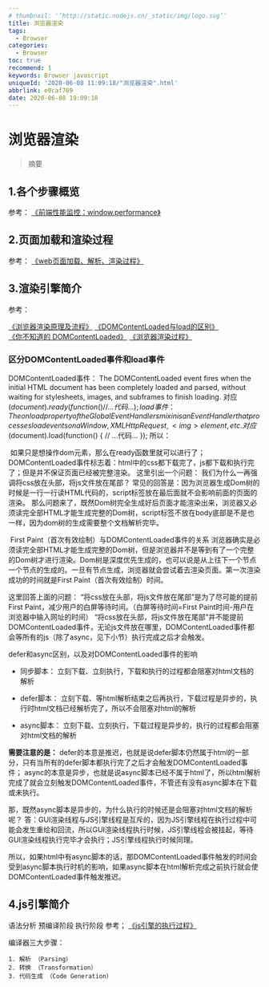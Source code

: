 ```yaml
---
# thumbnail: '‘http://static.nodejs.cn/_static/img/logo.svg’'
title: 浏览器渲染
tags:
  - Browser
categories:
  - Browser
toc: true
recommend: 1
keywords: Browser javascript
uniqueId: '2020-06-08 11:09:18/"浏览器渲染".html'
abbrlink: e0caf769
date: 2020-06-08 19:09:18
---
```

# 浏览器渲染

> 摘要
> 
> <!-- more -->



## 1.各个步骤概览

参考：
[《前端性能监控：window.performance》](https://www.cnblogs.com/libin-1/p/6501951.html)

## 2.页面加载和渲染过程

参考：
[《web页面加载、解析、渲染过程》](https://www.cnblogs.com/CandyManPing/p/6635008.html)

## 3.渲染引擎简介

参考：

[《浏览器渲染原理及流程》](https://segmentfault.com/a/1190000019072231?utm_medium=referral&utm_source=tuicool)
[《DOMContentLoaded与load的区别》](https://www.cnblogs.com/caizhenbo/p/6679478.html)	
[《你不知道的 DOMContentLoaded》](https://zhuanlan.zhihu.com/p/25876048)
[《浏览器渲染过程》](https://heyingye.github.io/2018/03/13/浏览器渲染过程/)

### 区分DOMContentLoaded事件和load事件

DOMContentLoaded事件：
	The DOMContentLoaded event fires when the initial HTML document has been completely loaded and parsed, without waiting for stylesheets, images, and subframes to finish loading.
对应$(document).ready(function() { // …代码… });
load事件：
	The onload property of the GlobalEventHandlers mixin is an EventHandler that processes load events on a Window, XMLHttpRequest, <img> element, etc.
对应$(document).load(function() { // …代码… });
所以：

​	如果只是想操作dom元素，那么在ready函数里就可以进行了；
DOMContentLoaded事件标志着：html中的css都下载完了，js都下载和执行完了；但是并不保证页面已经被完整渲染。
这里引出一个问题：
我们为什么一再强调将css放在头部，将js文件放在尾部？
常见的回答是：因为浏览器生成Dom树的时候是一行一行读HTML代码的，script标签放在最后面就不会影响前面的页面的渲染。
那么问题来了，既然Dom树完全生成好后页面才能渲染出来，浏览器又必须读完全部HTML才能生成完整的Dom树，script标签不放在body底部是不是也一样，因为dom树的生成需要整个文档解析完毕。

​	First Paint（首次有效绘制）与DOMContentLoaded事件的关系
浏览器确实是必须读完全部HTML才能生成完整的Dom树，但是浏览器并不是等到有了一个完整的Dom树才进行渲染。Dom树是深度优先生成的，也可以说是从上往下一个节点一个节点的生成的。一旦有节点生成，浏览器就会尝试着去渲染页面。第一次渲染成功的时间就是First Paint（首次有效绘制）时间。

这里回答上面的问题：
“将css放在头部，将js文件放在尾部”是为了尽可能的提前First Paint，减少用户的白屏等待时间。（白屏等待时间=First Paint时间-用户在浏览器中输入网址的时间）
“将css放在头部，将js文件放在尾部”并不能提前DOMContentLoaded事件，无论js文件放在哪里，DOMContentLoaded事件都会等所有的js（除了async，见下小节）执行完成之后才会触发。

defer和async区别，以及对DOMContentLoaded事件的影响

+ 同步脚本：
  	立刻下载、立刻执行，下载和执行的过程都会阻塞对html文档的解析

+ defer脚本：
  	立刻下载、等html解析结束之后再执行，下载过程是异步的，执行时html文档已经解析完了，所以不会阻塞对html的解析

+ async脚本：
  	立刻下载、立刻执行，下载过程是异步的，执行的过程都会阻塞对html文档的解析

**需要注意的是：**
	defer的本意是推迟，也就是说defer脚本仍然属于html的一部分，只有当所有的defer脚本都执行完了之后才会触发DOMContentLoaded事件；
	async的本意是异步，也就是说async脚本已经不属于html了，所以html解析完成了就会立刻触发DOMContentLoaded事件，不管还有没有async脚本在下载或未执行。

那，既然async脚本是异步的，为什么执行的时候还是会阻塞对html文档的解析呢？
答：GUI渲染线程与JS引擎线程是互斥的，因为JS引擎线程在执行过程中可能会发生重绘和回流，所以GUI渲染线程执行时候，JS引擎线程会被挂起，等待GUI渲染线程执行完毕才会执行；JS引擎线程执行时候同理。

所以，如果html中有async脚本的话，那DOMContentLoaded事件触发的时间会受到async脚本执行时机的影响，如果async脚本在html解析完成之前执行就会使DOMContentLoaded事件触发推迟。



## 4.js引擎简介

语法分析
预编译阶段
执行阶段
参考；
[《js引擎的执行过程》](https://heyingye.github.io/2018/03/19/js引擎的执行过程（一）/)

编译器三大步骤：

 	1. 解析 （Parsing）
 	2. 转换 （Transformation）
 	3. 代码生成 （Code Generation）